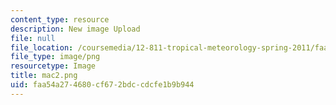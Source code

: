 ```yaml
---
content_type: resource
description: New image Upload
file: null
file_location: /coursemedia/12-811-tropical-meteorology-spring-2011/faa54a274680cf672bdccdcfe1b9b944_mac2.png
file_type: image/png
resourcetype: Image
title: mac2.png
uid: faa54a27-4680-cf67-2bdc-cdcfe1b9b944
---
```

